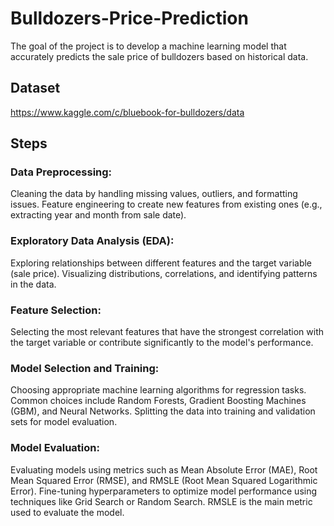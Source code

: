 # Bulldozers-Price-Prediction
The goal of the project is to develop a machine learning model that accurately predicts the sale price of bulldozers based on historical data.

## Dataset
https://www.kaggle.com/c/bluebook-for-bulldozers/data

## Steps
### Data Preprocessing:

Cleaning the data by handling missing values, outliers, and formatting issues.
Feature engineering to create new features from existing ones (e.g., extracting year and month from sale date).

### Exploratory Data Analysis (EDA):

Exploring relationships between different features and the target variable (sale price).
Visualizing distributions, correlations, and identifying patterns in the data.

### Feature Selection:

Selecting the most relevant features that have the strongest correlation with the target variable or contribute significantly to the model's performance.

### Model Selection and Training:

Choosing appropriate machine learning algorithms for regression tasks. Common choices include Random Forests, Gradient Boosting Machines (GBM), and Neural Networks.
Splitting the data into training and validation sets for model evaluation.

### Model Evaluation:

Evaluating models using metrics such as Mean Absolute Error (MAE), Root Mean Squared Error (RMSE), and RMSLE (Root Mean Squared Logarithmic Error).
Fine-tuning hyperparameters to optimize model performance using techniques like Grid Search or Random Search. 
RMSLE is the main metric used to evaluate the model.
